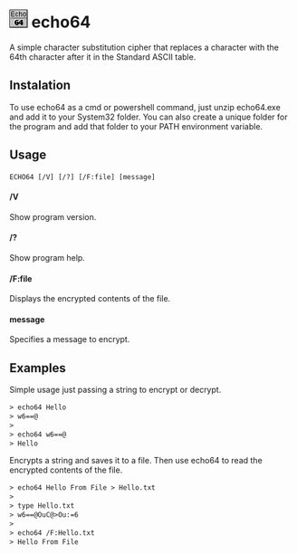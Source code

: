 # ![MAINICON](/res/echo64.png) echo64
A simple character substitution cipher that replaces a character with the 64th character after it in the Standard ASCII table.

## Instalation
To use echo64 as a cmd or powershell command, just unzip echo64.exe and add it to your System32 folder. You can also create a unique folder for the program and add that folder to your PATH environment variable.

## Usage
```shell
ECHO64 [/V] [/?] [/F:file] [message]
```

#### /V          
Show program version.

#### /?
Show program help.

#### /F:file
Displays the encrypted contents of the file.

#### message
Specifies a message to encrypt.

## Examples
Simple usage just passing a string to encrypt or decrypt.


```shell
> echo64 Hello
> w6==@
> 
> echo64 w6==@
> Hello
```

Encrypts a string and saves it to a file. Then use echo64 to read the encrypted contents of the file.

```shell
> echo64 Hello From File > Hello.txt
> 
> type Hello.txt
> w6==@OuC@>Ou:=6
>
> echo64 /F:Hello.txt
> Hello From File
```
